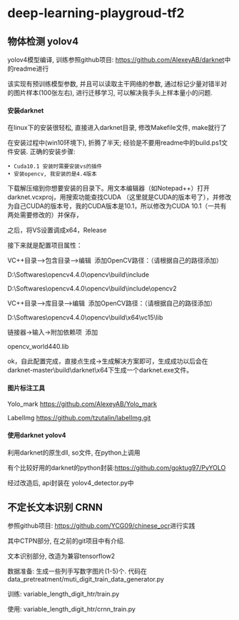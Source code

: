 # deep-learning-playgroud-tf2

## 物体检测 yolov4

yolov4模型编译, 训练参照github项目: <https://github.com/AlexeyAB/darknet>中的readme进行

该实现有预训练模型参数, 并且可以读取主干网络的参数, 通过标记少量对错半对的图片样本(100张左右), 进行迁移学习, 可以解决我手头上样本量小的问题. 

#### 安装darknet

在linux下的安装很轻松, 直接进入darknet目录, 修改Makefile文件, make就行了

在安装过程中(win10环境下), 折腾了半天; 经验是不要用readme中的build.ps1文件安装. 正确的安装步骤:

	• Cuda10.1 安装时需要安装vs的插件
	• 安装opencv, 我安装的是4.4版本
	
下载解压缩到你想要安装的目录下。用文本编辑器（如Notepad++）打开darknet.vcxproj，用搜索功能查找CUDA （这里就是CUDA的版本号了），并修改为自己CUDA的版本号，我的CUDA版本是10.1，所以修改为CUDA 10.1（一共有两处需要修改的）并保存，

之后，将VS设置调成x64，Release

接下来就是配置项目属性：

VC++目录–>包含目录–>编辑  添加OpenCV路径：（请根据自己的路径添加）

D:\Softwares\opencv4.4.0\opencv\build\include

D:\Softwares\opencv4.4.0\opencv\build\include\opencv2

VC++目录–>库目录–>编辑  添加OpenCV路径：（请根据自己的路径添加）

D:\Softwares\opencv4.4.0\opencv\build\x64\vc15\lib

链接器->输入->附加依赖项  添加

opencv_world440.lib

ok，自此配置完成，直接点生成->生成解决方案即可，生成成功以后会在darknet-master\build\darknet\x64下生成一个darknet.exe文件。


#### 图片标注工具

Yolo_mark <https://github.com/AlexeyAB/Yolo_mark> 

LabelImg <https://github.com/tzutalin/labelImg.git>

#### 使用darknet yolov4

利用darknet的原生dll, so文件, 在python上调用

有个比较好用的darknet的python封装:<https://github.com/goktug97/PyYOLO>

经过改造后, api封装在 yolov4_detector.py中


## 不定长文本识别 CRNN

参照github项目: <https://github.com/YCG09/chinese_ocr>进行实践

其中CTPN部分, 在之前的git项目中有介绍.
 
文本识别部分, 改造为兼容tensorflow2

数据准备: 生成一些列手写数字图片(1-5)个. 代码在 data_pretreatment/muti_digit_train_data_generator.py

训练: variable_length_digit_htr/train.py

使用: variable_length_digit_htr/crnn_train.py

